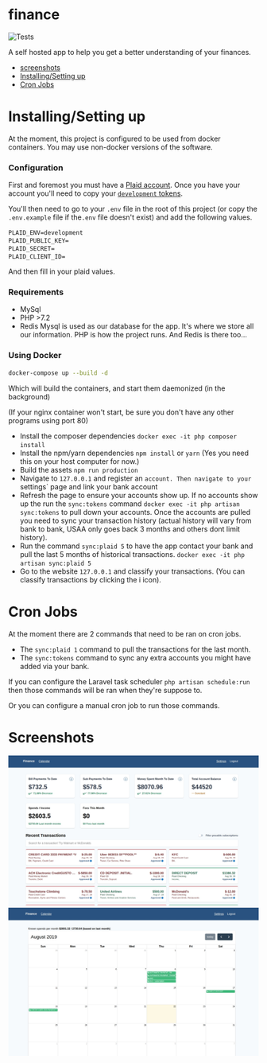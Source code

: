 # finance
![Tests](https://github.com/austinkregel/finance/workflows/Tests/badge.svg)

A self hosted app to help you get a better understanding of your finances.
 - [screenshots](#screenshots)
 - [Installing/Setting up](#installing-setting-up)
 - [Cron Jobs](#cron-jobs)
 
 
# Installing/Setting up
At the moment, this project is configured to be used from docker containers. You may use non-docker versions of the software.

### Configuration
First and foremost you must have a [Plaid account](https://plaid.com). Once you have your account you'll need to copy your [`development` tokens](https://dashboard.plaid.com/overview/development).

You'll then need to go to your `.env` file in the root of this project (or copy the `.env.example` file if the`.env` file doesn't exist) and add the following values.
```
PLAID_ENV=development
PLAID_PUBLIC_KEY=
PLAID_SECRET=
PLAID_CLIENT_ID=
```
And then fill in your plaid values.

### Requirements
  - MySql
  - PHP >7.2
  - Redis
Mysql is used as our database for the app. It's where we store all our information. PHP is how the project runs. And Redis is there too...

### Using Docker
```bash
docker-compose up --build -d
```
Which will build the containers, and start them daemonized (in the background)

(If your nginx container won't start, be sure you don't have any other programs using port 80)

 - Install the composer dependencies `docker exec -it php composer install`
 - Install the npm/yarn dependencies `npm install` or `yarn` (Yes you need this on your host computer for now.)
 - Build the assets `npm run production`
 - Navigate to `127.0.0.1` and register an `account. Then navigate to your `settings` page and link your bank account
 - Refresh the page to ensure your accounts show up. If no accounts show up the run the `sync:tokens` command `docker exec -it php artisan sync:tokens` to pull down your accounts.
 Once the accounts are pulled you need to sync your transaction history (actual history will vary from bank to bank, USAA only goes back 3 months and others dont limit history).
 - Run the command `sync:plaid 5` to have the app contact your bank and pull the last 5 months of historical transactions. `docker exec -it php artisan sync:plaid 5`
 - Go to the website `127.0.0.1` and classify your transactions. (You can classify transactions by clicking the i icon).

# Cron Jobs

At the moment there are 2 commands that need to be ran on cron jobs.
 - The `sync:plaid 1` command to pull the transactions for the last month.
 - The `sync:tokens` command to sync any extra accounts you might have added via your bank.

If you can configure the Laravel task scheduler `php artisan schedule:run` then those commands will be ran when they're suppose to.

Or you can configure a manual cron job to run those commands.

# Screenshots
![Dashboard Screenshot](https://raw.githubusercontent.com/austinkregel/finance/master/screenshot.jpg)  
![Calendar Screenshot](https://raw.githubusercontent.com/austinkregel/finance/master/screenshot-calendar.jpg)
